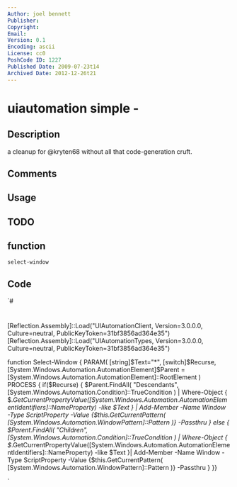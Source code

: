 ```yaml
---
Author: joel bennett
Publisher: 
Copyright: 
Email: 
Version: 0.1
Encoding: ascii
License: cc0
PoshCode ID: 1227
Published Date: 2009-07-23t14
Archived Date: 2012-12-26t21
---
```


# uiautomation simple - 

## Description

a cleanup for @kryten68 without all that code-generation cruft.

## Comments



## Usage



## TODO



## function

`select-window`

## Code

`#
 #
 [Reflection.Assembly]::Load("UIAutomationClient, Version=3.0.0.0, Culture=neutral, PublicKeyToken=31bf3856ad364e35")
 [Reflection.Assembly]::Load("UIAutomationTypes, Version=3.0.0.0, Culture=neutral, PublicKeyToken=31bf3856ad364e35")
 
 function Select-Window {
 PARAM( [string]$Text="*", [switch]$Recurse,
        [System.Windows.Automation.AutomationElement]$Parent = [System.Windows.Automation.AutomationElement]::RootElement ) 
 PROCESS {
    if($Recurse) {
       $Parent.FindAll( "Descendants", [System.Windows.Automation.Condition]::TrueCondition ) | 
       Where-Object { $_.GetCurrentPropertyValue([System.Windows.Automation.AutomationElementIdentifiers]::NameProperty)  -like $Text } |
       Add-Member -Name Window -Type ScriptProperty -Value {$this.GetCurrentPattern( [System.Windows.Automation.WindowPattern]::Pattern )} -Passthru
    } else {
       $Parent.FindAll( "Children", [System.Windows.Automation.Condition]::TrueCondition ) | 
       Where-Object { $_.GetCurrentPropertyValue([System.Windows.Automation.AutomationElementIdentifiers]::NameProperty)  -like $Text }|
       Add-Member -Name Window -Type ScriptProperty -Value {$this.GetCurrentPattern( [System.Windows.Automation.WindowPattern]::Pattern )} -Passthru
    }
 }}
 
`

